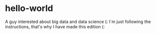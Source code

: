 # hello-world
A guy interested about big data and data science (:
I´m just following the instructions, that's why I have made this edition (:


